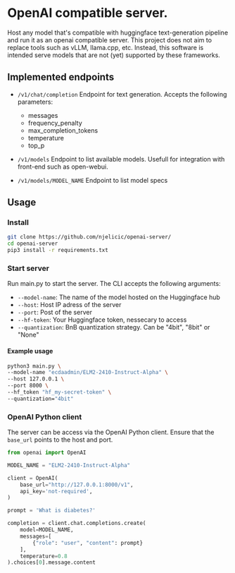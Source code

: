 # OpenAI compatible server.

Host any model that's compatible with huggingface text-generation pipeline and run it as an openai compatible server. This project does not aim to replace tools such as vLLM, llama.cpp, etc. Instead, this software is intended serve models that are not (yet) supported by these frameworks. 

## Implemented endpoints

* `/v1/chat/completion` 
Endpoint for text generation. Accepts the following parameters:
    - messages
    - frequency_penalty
    - max_completion_tokens
    - temperature
    - top_p

* `/v1/models`
Endpoint to list available models. Usefull for integration with front-end such as open-webui.

* `/v1/models/MODEL_NAME`
Endpoint to list model specs

## Usage

### Install
```bash
git clone https://github.com/njelicic/openai-server/
cd openai-server
pip3 install -r requirements.txt
```

### Start server

Run main.py to start the server. The CLI accepts the following arguments:
* `--model-name`: The name of the model hosted on the Huggingface hub
* `--host`: Host IP adress of the server
* `--port`: Post of the server
* `--hf-token`: Your Huggingface token, nessecary to access 
* `--quantization`: BnB quantization strategy. Can be "4bit", "8bit" or "None"

#### Example usage
```bash
python3 main.py \
--model-name "ecdaadmin/ELM2-2410-Instruct-Alpha" \
--host 127.0.0.1 \
--port 8000 \
--hf_token "hf_my-secret-token" \
--quantization="4bit"
```

### OpenAI Python client

The server can be access via the OpenAI Python client. Ensure that the `base_url` points to the host and port.   

```python
from openai import OpenAI

MODEL_NAME = "ELM2-2410-Instruct-Alpha"

client = OpenAI(
    base_url="http://127.0.0.1:8000/v1",
    api_key='not-required',
)

prompt = 'What is diabetes?'

completion = client.chat.completions.create(
    model=MODEL_NAME,
    messages=[
        {"role": "user", "content": prompt}
    ],
    temperature=0.8
).choices[0].message.content
```




